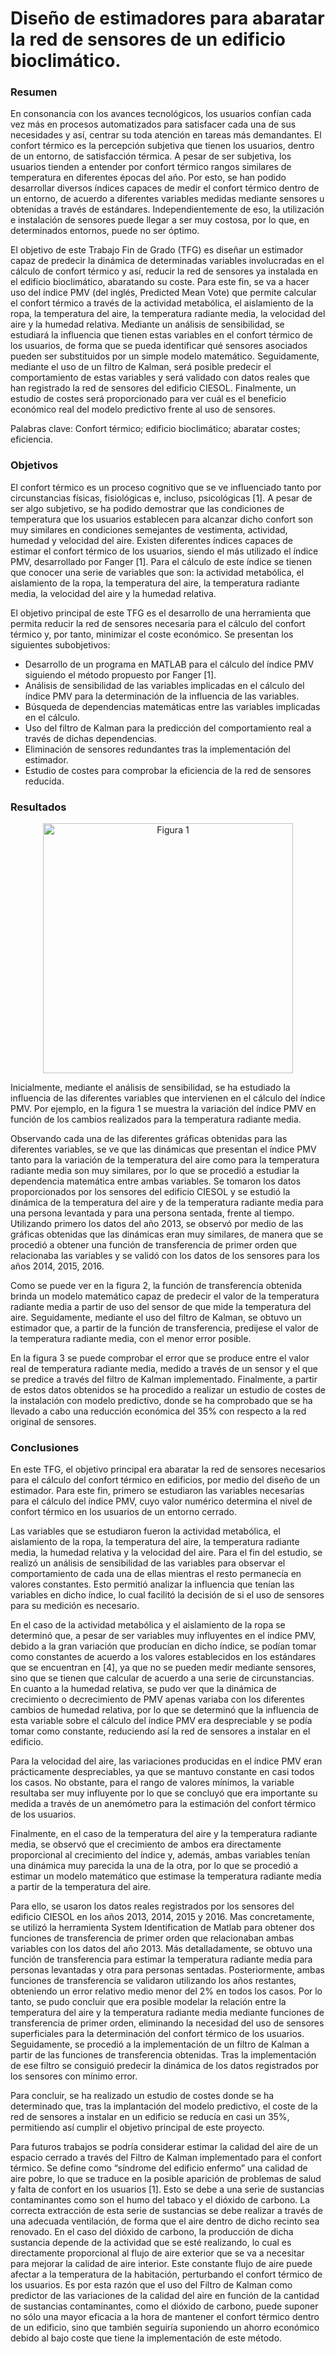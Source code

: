 # Diseño de estimadores para abaratar la red de sensores de un edificio bioclimático.

### Resumen

En consonancia con los avances tecnológicos, los usuarios confían cada vez más en procesos automatizados para satisfacer cada una de sus necesidades y así, centrar su toda atención en tareas más demandantes. El confort térmico es la percepción subjetiva que tienen los usuarios, dentro de un entorno, de satisfacción térmica. A pesar de ser subjetiva, los usuarios tienden a entender por confort térmico rangos similares de temperatura en diferentes épocas del año. Por esto, se han podido desarrollar diversos índices capaces de medir el confort térmico dentro de un entorno, de acuerdo a diferentes variables medidas mediante sensores u obtenidas a través de estándares. Independientemente de eso, la utilización e instalación de sensores puede llegar a ser muy costosa, por lo que, en determinados entornos, puede no ser óptimo.

El objetivo de este Trabajo Fin de Grado (TFG) es diseñar un estimador capaz de predecir la dinámica de determinadas variables involucradas en el cálculo de confort térmico y así, reducir la red de sensores ya instalada en el edificio bioclimático, abaratando su coste. Para este fin, se va a hacer uso del índice PMV (del inglés, Predicted Mean Vote) que permite calcular el confort térmico a través de la actividad metabólica, el aislamiento de la ropa, la temperatura del aire, la temperatura radiante media, la velocidad del aire y la humedad relativa. Mediante un análisis de sensibilidad, se estudiará la influencia que tienen estas variables en el confort térmico de los usuarios, de forma que se pueda identificar qué sensores asociados pueden ser substituidos por un simple modelo matemático. Seguidamente, mediante el uso de un filtro de Kalman, será posible predecir el comportamiento de estas variables y será validado con datos reales que han registrado la red de sensores del edificio CIESOL. Finalmente, un estudio de costes será proporcionado para ver cuál es el beneficio económico real del modelo predictivo frente al uso de sensores.

Palabras clave: Confort térmico; edificio bioclimático; abaratar costes; eficiencia.

### Objetivos

El confort térmico es un proceso cognitivo que se ve influenciado tanto por circunstancias físicas, fisiológicas e, incluso, psicológicas [1]. A pesar de ser algo subjetivo, se ha podido demostrar que las condiciones de temperatura que los usuarios establecen para alcanzar dicho confort son muy similares en condiciones semejantes de vestimenta, actividad, humedad y velocidad del aire. Existen diferentes índices capaces de estimar el confort térmico de los usuarios, siendo el más utilizado el índice PMV, desarrollado por Fanger [1]. Para el cálculo de este índice se tienen que conocer una serie de variables que son: la actividad metabólica, el aislamiento de la ropa, la temperatura del aire, la temperatura radiante media, la velocidad del aire y la humedad relativa.

El objetivo principal de este TFG es el desarrollo de una herramienta que permita reducir la red de sensores necesaria para el cálculo del confort térmico y, por tanto, minimizar el coste económico. Se presentan los siguientes subobjetivos:
* Desarrollo de un programa en MATLAB para el cálculo del índice PMV siguiendo el método propuesto por Fanger [1].
* Análisis de sensibilidad de las variables implicadas en el cálculo del índice PMV para la determinación de la influencia de las variables.
* Búsqueda de dependencias matemáticas entre las variables implicadas en el cálculo.
* Uso del filtro de Kalman para la predicción del comportamiento real a través de dichas dependencias.
* Eliminación de sensores redundantes tras la implementación del estimador.
* Estudio de costes para comprobar la eficiencia de la red de sensores reducida.

### Resultados

<center><img src="https://github.com/AlbaBoga/DataAnalyticsPorfolio/raw/main/TFG_Dise%C3%B1o_estimadores/img/figura1.png" alt="Figura 1" width="400"></center>

Inicialmente, mediante el análisis de sensibilidad, se ha estudiado la influencia de las diferentes variables que intervienen en el cálculo del índice PMV. Por ejemplo, en la figura 1 se muestra la variación del índice PMV en función de los cambios realizados para la temperatura radiante media.

Observando cada una de las diferentes gráficas obtenidas para las diferentes variables, se ve que las dinámicas que presentan el índice PMV tanto para la variación de la temperatura del aire como para la temperatura radiante media son muy similares, por lo que se procedió a estudiar la dependencia matemática entre ambas variables. Se tomaron los datos proporcionados por los sensores del edificio CIESOL y se estudió la dinámica de la temperatura del aire y de la temperatura radiante media para una persona levantada y para una persona sentada, frente al tiempo. Utilizando primero los datos del año 2013, se observó por medio de las gráficas obtenidas que las dinámicas eran muy similares, de manera que se procedió a obtener una función de transferencia de primer orden que relacionaba las variables y se validó con los datos de los sensores para los años 2014, 2015, 2016.

Como se puede ver en la figura 2, la función de transferencia obtenida brinda un modelo matemático capaz de predecir el valor de la temperatura radiante media a partir de uso del sensor de que mide la temperatura del aire. Seguidamente, mediante el uso del filtro de Kalman, se obtuvo un estimador que, a partir de la función de transferencia, predijese el valor de la temperatura radiante media, con el menor error posible.

En la figura 3 se puede comprobar el error que se produce entre el valor real de temperatura radiante media, medido a través de un sensor y el que se predice a través del filtro de Kalman implementado. Finalmente, a partir de estos datos obtenidos se ha procedido a realizar un estudio de costes de la instalación con modelo predictivo, donde se ha comprobado que se ha llevado a cabo una reducción económica del 35% con respecto a la red original de sensores.

### Conclusiones

En este TFG, el objetivo principal era abaratar la red de sensores necesarios para el cálculo del confort térmico en edificios, por medio del diseño de un estimador. Para este fin, primero se estudiaron las variables necesarias para el cálculo del índice PMV, cuyo valor numérico determina el nivel de confort térmico en los usuarios de un entorno cerrado.

Las variables que se estudiaron fueron la actividad metabólica, el aislamiento de la ropa, la temperatura del aire, la temperatura radiante media, la humedad relativa y la velocidad del aire. Para el fin del estudio, se realizó un análisis de sensibilidad de las variables para observar el comportamiento de cada una de ellas mientras el resto permanecía en valores constantes. Esto permitió analizar la influencia que tenían las variables en dicho índice, lo cual facilitó la decisión de si el uso de sensores para su medición es necesario.

En el caso de la actividad metabólica y el aislamiento de la ropa se determinó que, a pesar de ser variables muy influyentes en el índice PMV, debido a la gran variación que producían en dicho índice, se podían tomar como constantes de acuerdo a los valores establecidos en los estándares que se encuentran en [4], ya que no se pueden medir mediante sensores, sino que se tienen que calcular de acuerdo a una serie de circunstancias.
En cuanto a la humedad relativa, se pudo ver que la dinámica de crecimiento o decrecimiento de PMV apenas variaba con los diferentes cambios de humedad relativa, por lo que se determinó que la influencia de esta variable sobre el cálculo del índice PMV era despreciable y se podía tomar como constante, reduciendo así la red de sensores a instalar en el edificio.

Para la velocidad del aire, las variaciones producidas en el índice PMV eran prácticamente despreciables, ya que se mantuvo constante en casi todos los casos. No obstante, para el rango de valores mínimos, la variable resultaba ser muy influyente por lo que se concluyó que era importante su medida a través de un anemómetro para la estimación del confort térmico de los usuarios.

Finalmente, en el caso de la temperatura del aire y la temperatura radiante media, se observó que el crecimiento de ambos era directamente proporcional al crecimiento del índice y, además, ambas variables tenían una dinámica muy parecida la una de la otra, por lo que se procedió a estimar un modelo matemático que estimase la temperatura radiante media a partir de la temperatura del aire.

Para ello, se usaron los datos reales registrados por los sensores del edificio CIESOL en los años 2013, 2014, 2015 y 2016. Mas concretamente, se utilizó la herramienta System Identification de Matlab para obtener dos funciones de transferencia de primer orden que relacionaban ambas variables con los datos del año 2013. Más detalladamente, se obtuvo una función de transferencia para estimar la temperatura radiante media para personas levantadas y otra para personas sentadas.
Posteriormente, ambas funciones de transferencia se validaron utilizando los años restantes, obteniendo un error relativo medio menor del 2% en todos los casos. Por lo tanto, se pudo concluir que era posible modelar la relación entre la temperatura del aire y la temperatura radiante media mediante funciones de transferencia de primer orden, eliminando la necesidad del uso de sensores superficiales para la determinación del confort térmico de los usuarios.
Seguidamente, se procedió a la implementación de un filtro de Kalman a partir de las funciones de transferencia obtenidas. Tras la implementación de ese filtro se consiguió predecir la dinámica de los datos registrados por los sensores con mínimo error.

Para concluir, se ha realizado un estudio de costes donde se ha determinado que, tras la implantación del modelo predictivo, el coste de la red de sensores a instalar en un edificio se reducía en casi un 35%, permitiendo así cumplir el objetivo principal de este proyecto.


Para futuros trabajos se podría considerar estimar la calidad del aire de un espacio cerrado a través del Filtro de Kalman implementado para el confort térmico. Se define como “síndrome del edificio enfermo” una calidad de aire pobre, lo que se traduce en la posible aparición de problemas de salud y falta de confort en los usuarios [1]. Esto se debe a una serie de sustancias contaminantes como son el humo del tabaco y el dióxido de carbono. La correcta extracción de esta serie de sustancias se debe realizar a través de una adecuada ventilación, de forma que el aire dentro de dicho recinto sea renovado. En el caso del dióxido de carbono, la producción de dicha sustancia depende de la actividad que se esté realizando, lo cual es directamente proporcional al flujo de aire exterior que se va a necesitar para mejorar la calidad de aire interior. Este constante flujo de aire puede afectar a la temperatura de la habitación, perturbando el confort térmico de los usuarios. Es por esta razón que el uso del Filtro de Kalman como predictor de las variaciones de la calidad del aire en función de la cantidad de sustancias contaminantes, como el dióxido de carbono, puede suponer no sólo una mayor eficacia a la hora de mantener el confort térmico dentro de un edificio, sino que también seguiría suponiendo un ahorro económico debido al bajo coste que tiene la implementación de este método.
